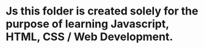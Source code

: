 ﻿# Js this folder is created solely for the purpose of learning Javascript, HTML, CSS / Web Development.
